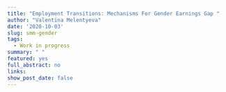 ```yaml
---
title: "Employment Transitions: Mechanisms For Gender Earnings Gap "
author: "Valentina Melentyeva"
date: '2020-10-03'
slug: smm-gender
tags:
  - Work in progress
summary: " "
featured: yes
full_abstract: no
links:
show_post_date: false
---
```

